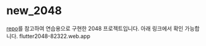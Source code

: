 # new_2048

[repo](https://github.com/angjelkom/flutter_2048)를 참고하여 연습용으로 구현한 2048 프로젝트입니다. 
아래 링크에서 확인 가능합니다. 
flutter2048-82322.web.app
